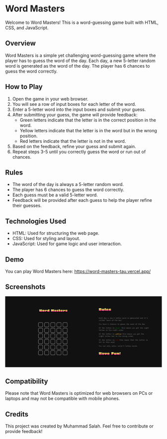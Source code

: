 # Word Masters

Welcome to Word Masters! This is a word-guessing game built with HTML, CSS, and JavaScript.

## Overview

Word Masters is a simple yet challenging word-guessing game where the player has to guess the word of the day. Each day, a new 5-letter random word is generated as the word of the day. The player has 6 chances to guess the word correctly.

## How to Play

1. Open the game in your web browser.
2. You will see a row of input boxes for each letter of the word.
3. Enter a 5-letter word into the input boxes and submit your guess.
4. After submitting your guess, the game will provide feedback:
   - Green letters indicate that the letter is in the correct position in the word.
   - Yellow letters indicate that the letter is in the word but in the wrong position.
   - Red letters indicate that the letter is not in the word.
5. Based on the feedback, refine your guess and submit again.
6. Repeat steps 3-5 until you correctly guess the word or run out of chances.

## Rules

- The word of the day is always a 5-letter random word.
- The player has 6 chances to guess the word correctly.
- Each guess must be a valid 5-letter word.
- Feedback will be provided after each guess to help the player refine their guesses.

## Technologies Used

- HTML: Used for structuring the web page.
- CSS: Used for styling and layout.
- JavaScript: Used for game logic and user interaction.

  
## Demo

You can play Word Masters here: https://word-masters-tau.vercel.app/


## Screenshots
![Main Screen](gameweb.png)


## Compatibility
Please note that Word Masters is optimized for web browsers on PCs or laptops and may not be compatible with mobile phones.

## Credits
This project was created by Muhammad Salah. Feel free to contribute or provide feedback!
